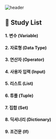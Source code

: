 ![header](https://capsule-render.vercel.app/api?type=Blur&color=gradient&height=300&section=header&text=Python%20Study&fontSize=90)


  ## 👀 Study List
  #### 1. 변수 (Variable)<br/>
  #### 2. 자료형 (Data Type)<br/>
  #### 3. 연산자 (Operator)<br/>
  #### 4. 사용자 입력 (Input)<br/>
  #### 5. 리스트 (List)<br/>
  #### 6. 튜플 (Tuple)<br/>
  #### 7. 집합 (Set)<br/>
  #### 8. 딕셔너리 (Dictionary)<br/>
  #### 9. 조건문 (If)<br/>

